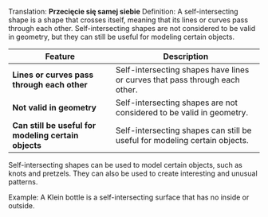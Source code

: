 Translation: **Przecięcie się samej siebie**
Definition:
A self-intersecting shape is a shape that crosses itself, meaning that its lines or curves pass through each other. Self-intersecting shapes are not considered to be valid in geometry, but they can still be useful for modeling certain objects.

|Feature|Description|
|---|---|
|**Lines or curves pass through each other** |Self-intersecting shapes have lines or curves that pass through each other.|
|**Not valid in geometry** |Self-intersecting shapes are not considered to be valid in geometry.|
|**Can still be useful for modeling certain objects** |Self-intersecting shapes can still be useful for modeling certain objects.|

Self-intersecting shapes can be used to model certain objects, such as knots and pretzels. They can also be used to create interesting and unusual patterns.

Example:
A Klein bottle is a self-intersecting surface that has no inside or outside.
